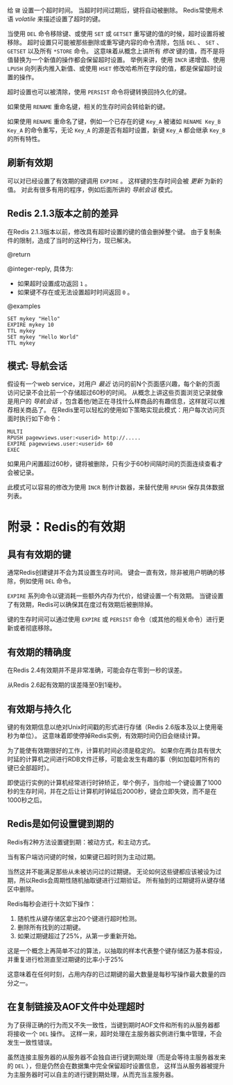 给 `键` 设置一个超时时间。
当超时时间过期后，键将自动被删除。
Redis常使用术语 _volatile_ 来描述设置了超时的键。

当使用 `DEL` 命令移除键、或使用 `SET` 或 `GETSET` 重写键的值的时候，超时设置将被移除。
超时设置只可能被那些删除或重写键内容的命令清除，包括 `DEL` 、 `SET` 、 `GETSET` 以及所有 `*STORE` 命令。
这意味着从概念上讲所有 _修改_ 键的值，而不是将值替换为一个新值的操作都会保留超时设置。
举例来讲，使用 `INCR` 递增值、使用 `LPUSH` 向列表内推入新值、或使用 `HSET` 修改哈希所在字段的值，都是保留超时设置的操作。

超时设置也可以被清除，使用 `PERSIST` 命令将键转换回持久化的键。

如果使用 `RENAME` 重命名键，相关的生存时间会转给新的键。

如果使用 `RENAME` 重命名了键，例如一个已存在的键 `Key_A` 被诸如 `RENAME Key_B Key_A` 的命令重写，无论 `Key_A` 的源是否有超时设置，新键 `Key_A` 都会继承 `Key_B` 的所有特性。

## 刷新有效期

可以对已经设置了有效期的键调用 `EXPIRE` 。
这样键的生存时间会被 _更新_ 为新的值。
对此有很多有用的程序，例如后面所讲的 _导航会话_ 模式。

## Redis 2.1.3版本之前的差异

在Redis 2.1.3版本以前，修改具有超时设置的键的值会删掉整个键。
由于复制条件的限制，造成了当时的这种行为，现已解决。

@return

@integer-reply, 具体为:

* 如果超时设置成功返回 `1` 。
* 如果键不存在或无法设置超时时间返回 `0` 。

@examples

```cli
SET mykey "Hello"
EXPIRE mykey 10
TTL mykey
SET mykey "Hello World"
TTL mykey
```

## 模式: 导航会话

假设有一个web service，对用户 _最近_ 访问的前N个页面感兴趣，每个新的页面访问记录不会比前一个存储超过60秒的时间。
从概念上讲这些页面浏览记录就像是用户的 _导航会话_ ，包含着他/她正在寻找什么样商品的有趣信息，这样就可以推荐相关商品了。
在Redis里可以轻松的使用如下策略实现此模式：用户每次访问页面时执行如下命令：

```
MULTI
RPUSH pagewviews.user:<userid> http://.....
EXPIRE pagewviews.user:<userid> 60
EXEC
```

如果用户闲置超过60秒，键将被删除，只有少于60秒间隔时间的页面连续查看才会被记录。

此模式可以容易的修改为使用 `INCR` 制作计数器，来替代使用 `RPUSH` 保存具体数据列表。

# 附录：Redis的有效期

## 具有有效期的键

通常Redis创建键并不会为其设置生存时间。
键会一直有效，除非被用户明确的移除，例如使用 `DEL` 命令。

 `EXPIRE` 系列命令以键消耗一些额外内存为代价，给键设置一个有效期。
当键设置了有效期，Redis可以确保其在度过有效期后被删除掉。

键的生存时间可以通过使用 `EXPIRE` 或 `PERSIST` 命令（或其他的相关命令）进行更新或者彻底移除。

## 有效期的精确度

在Redis 2.4有效期并不是非常准确，可能会存在零到一秒的误差。

从Redis 2.6起有效期的误差降至0到1毫秒。

## 有效期与持久化

键的有效期信息以绝对Unix时间戳的形式进行存储（Redis 2.6版本及以上使用毫秒为单位）。
这意味着即使停掉Redis实例，有效期时间仍旧会继续计算。

为了能使有效期很好的工作，计算机时间必须是稳定的。
如果你在两台具有很大时延的计算机之间进行RDB文件迁移，可能会发生有趣的事（例如加载时所有的键已全部超时）。

即使运行实例的计算机经常进行时钟矫正，举个例子，当你给一个键设置了1000秒的生存时间，并在之后让计算机时钟延后2000秒，键会立即失效，而不是在1000秒之后。

## Redis是如何设置键到期的

Redis有2种方法设置键到期：被动方式，和主动方式。

当有客户端访问键的时候，如果键已超时则为主动过期。

当然这并不能满足那些从未被访问过的过期键。
无论如何这些键都应该被设为过期，所以Redis会周期性随机抽取键进行过期验证。
所有抽到的过期键将从键存储区中删除。

Redis每秒会进行十次如下操作：

1. 随机性从键存储区拿出20个键进行超时检测。
2. 删除所有找到的过期键。
3. 如果过期键超过了25%，从第一步重新开始。

这是一个概念上再简单不过的算法，以抽取的样本代表整个键存储区为基本假设，并重复进行检测直至过期键的比率小于25%

这意味着在任何时刻，占用内存的已过期键的最大数量是每秒写操作最大数量的四分之一。

## 在复制链接及AOF文件中处理超时

为了获得正确的行为而又不失一致性，当键到期时AOF文件和所有的从服务器都将接收一个 `DEL` 操作。
这样一来，超时处理在主服务器实例进行集中管理，不会发生一致性错误。

虽然连接主服务器的从服务器不会独自进行键到期处理（而是会等待主服务器发来的 `DEL` ），但是仍然会在数据集中完全保留超时设置信息，
这样当从服务器被提升为主服务器时可以自主的进行键到期处理，从而充当主服务器。
